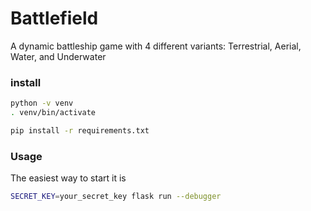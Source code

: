 # Battlefield
A dynamic battleship game with 4 different variants: Terrestrial, Aerial, Water, and Underwater 

### install 

```sh
python -v venv
. venv/bin/activate

pip install -r requirements.txt
```

### Usage

The easiest way to start it is

```sh
SECRET_KEY=your_secret_key flask run --debugger
```
